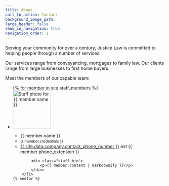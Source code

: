 ```yaml
---
title: About
call_to_action: Contact
background_image_path:
large_header: false
show_in_navigation: true
navigation_order: 1
---
```


Serving your community for over a century, Justice Law is committed to helping people through a number of services.

Our services range from conveyancing, mortgages to family law. Our clients range from large businesses to first home buyers.

Meet the members of our capable team:


<ul class="staff-list">
	{% for member in site.staff_members %}
		<li class="staff">
			<div class="staff-details">
				<div class="staff-image">
					<img src="{{ member.image }}" alt="Staff photo for {{ member.name }}" width="120" height="120">
				</div>
				<ul class="staff-info">
					<li>{{ member.name }}</li>
					<li><small>{{ member.credentials }}</small></li>
					<li><a href="tel:{{ site.data.company.contact_phone_number }}">{{ site.data.company.contact_phone_number }}</a>  ext {{ member.phone_extension }}</li>
				</ul>
			</div>

			<div class="staff-bio">
				<p>{{ member.content | markdownify }}</p>
			</div>
		</li>
	{% endfor %}
</ul>
